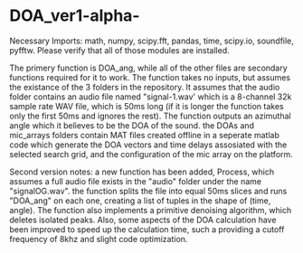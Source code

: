 # DOA_ver1-alpha-
Necessary Imports: math, numpy, scipy.fft, pandas, time, scipy.io, soundfile, pyfftw. Please verify that all of those modules are installed.

The primery function is DOA_ang, while all of the other files are secondary functions required for it to work. The function takes no inputs, but assumes the existance of the 3 folders in the repository.
It assumes that the audio folder contains an audio file named "signal-1.wav' which is a 8-channel 32k sample rate WAV file, which is 50ms long (if it is longer the function takes only the first 50ms and ignores the rest).
The function outputs an azimuthal angle which it believes to be the DOA of the sound. 
the DOAs and mic_arrays folders contain MAT files created offline in a seperate matlab code which generate the DOA vectors and time delays assosiated with the selected search grid, and the configuration of the mic array on the platform.

Second version notes: a new function has been added, Process, which assumes a full audio file exists in the "audio" folder under the name "signalOG.wav". the function splits the file into equal 50ms slices and runs "DOA_ang" on each one, creating a list of tuples in the shape of (time, angle). The function also implements a primitive denoising algorithm, which deletes isolated peaks. Also, some aspects of the DOA calculation have been improved to speed up the calculation time, such a providing a cutoff frequency of 8khz and slight code optimization.
